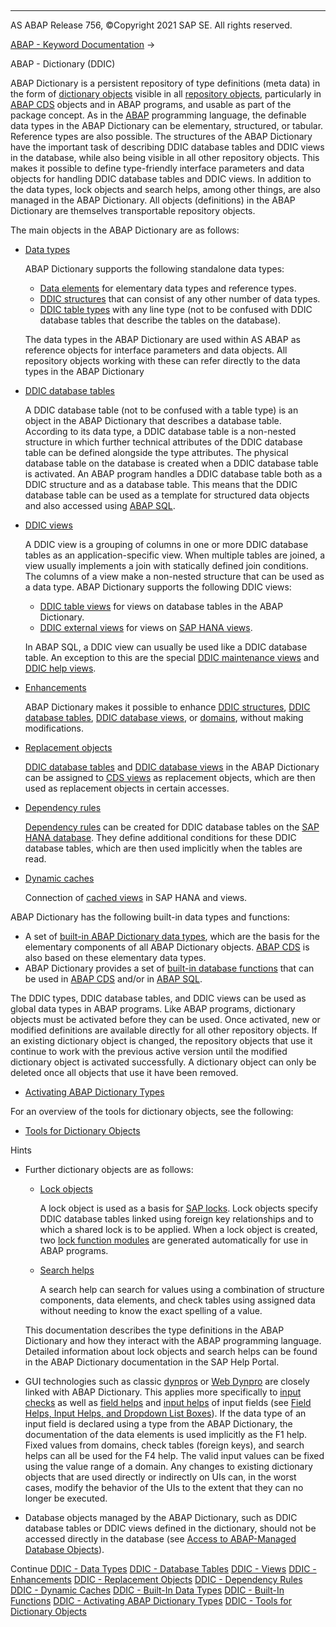   

* * *

AS ABAP Release 756, ©Copyright 2021 SAP SE. All rights reserved.

[ABAP - Keyword Documentation](javascript:call_link\('abenabap.htm'\)) → 

ABAP - Dictionary (DDIC)

ABAP Dictionary is a persistent repository of type definitions (meta data) in the form of [dictionary objects](javascript:call_link\('abendictionary_object_glosry.htm'\) "Glossary Entry") visible in all [repository objects](javascript:call_link\('abenrepository_object_glosry.htm'\) "Glossary Entry"), particularly in [ABAP CDS](javascript:call_link\('abenabap_cds_glosry.htm'\) "Glossary Entry") objects and in ABAP programs, and usable as part of the package concept. As in the [ABAP](javascript:call_link\('abenabap_glosry.htm'\) "Glossary Entry") programming language, the definable data types in the ABAP Dictionary can be elementary, structured, or tabular. Reference types are also possible. The structures of the ABAP Dictionary have the important task of describing DDIC database tables and DDIC views in the database, while also being visible in all other repository objects. This makes it possible to define type-friendly interface parameters and data objects for handling DDIC database tables and DDIC views. In addition to the data types, lock objects and search helps, among other things, are also managed in the ABAP Dictionary. All objects (definitions) in the ABAP Dictionary are themselves transportable repository objects.

The main objects in the ABAP Dictionary are as follows:

-   [Data types](javascript:call_link\('abenddic_data_types.htm'\))
    
    ABAP Dictionary supports the following standalone data types:
    
    -   [Data elements](javascript:call_link\('abenddic_data_elements.htm'\)) for elementary data types and reference types.
    -   [DDIC structures](javascript:call_link\('abenddic_structures.htm'\)) that can consist of any other number of data types.
    -   [DDIC table types](javascript:call_link\('abenddic_table_types.htm'\)) with any line type (not to be confused with DDIC database tables that describe the tables on the database).
    
    The data types in the ABAP Dictionary are used within AS ABAP as reference objects for interface parameters and data objects. All repository objects working with these can refer directly to the data types in the ABAP Dictionary
    
-   [DDIC database tables](javascript:call_link\('abenddic_database_tables.htm'\))
    
    A DDIC database table (not to be confused with a table type) is an object in the ABAP Dictionary that describes a database table. According to its data type, a DDIC database table is a non-nested structure in which further technical attributes of the DDIC database table can be defined alongside the type attributes. The physical database table on the database is created when a DDIC database table is activated. An ABAP program handles a DDIC database table both as a DDIC structure and as a database table. This means that the DDIC database table can be used as a template for structured data objects and also accessed using [ABAP SQL](javascript:call_link\('abenabap_sql_glosry.htm'\) "Glossary Entry").
    
-   [DDIC views](javascript:call_link\('abenddic_views.htm'\))
    
    A DDIC view is a grouping of columns in one or more DDIC database tables as an application-specific view. When multiple tables are joined, a view usually implements a join with statically defined join conditions. The columns of a view make a non-nested structure that can be used as a data type. ABAP Dictionary supports the following DDIC views:
    
    -   [DDIC table views](javascript:call_link\('abenddic_table_views.htm'\)) for views on database tables in the ABAP Dictionary.
    -   [DDIC external views](javascript:call_link\('abenddic_external_views.htm'\)) for views on [SAP HANA views](javascript:call_link\('abenhana_view_glosry.htm'\) "Glossary Entry").
    
    In ABAP SQL, a DDIC view can usually be used like a DDIC database table. An exception to this are the special [DDIC maintenance views](javascript:call_link\('abenmaintenance_view_glosry.htm'\) "Glossary Entry") and [DDIC help views](javascript:call_link\('abenhelp_view_glosry.htm'\) "Glossary Entry").
    
-   [Enhancements](javascript:call_link\('abenddic_enhancements.htm'\))
    
    ABAP Dictionary makes it possible to enhance [DDIC structures](javascript:call_link\('abenddic_structures.htm'\)), [DDIC database tables](javascript:call_link\('abenddic_database_tables.htm'\)), [DDIC database views](javascript:call_link\('abenddic_database_views.htm'\)), or [domains](javascript:call_link\('abenddic_domains.htm'\)), without making modifications.
    
-   [Replacement objects](javascript:call_link\('abenddic_replacement_objects.htm'\))
    
    [DDIC database tables](javascript:call_link\('abenddic_database_tables.htm'\)) and [DDIC database views](javascript:call_link\('abenddic_database_views.htm'\)) in the ABAP Dictionary can be assigned to [CDS views](javascript:call_link\('abencds_view_glosry.htm'\) "Glossary Entry") as replacement objects, which are then used as replacement objects in certain accesses.
    
-   [Dependency rules](javascript:call_link\('abenddic_dependency_rules.htm'\))
    
    [Dependency rules](javascript:call_link\('abendependency_rule_glosry.htm'\) "Glossary Entry") can be created for DDIC database tables on the [SAP HANA database](javascript:call_link\('abenhana_database_glosry.htm'\) "Glossary Entry"). They define additional conditions for these DDIC database tables, which are then used implicitly when the tables are read.
    
-   [Dynamic caches](javascript:call_link\('abenddic_dynamic_caches.htm'\))
    
    Connection of [cached views](javascript:call_link\('abenhana_cached_views.htm'\)) in SAP HANA and views.
    

ABAP Dictionary has the following built-in data types and functions:

-   A set of [built-in ABAP Dictionary data types](javascript:call_link\('abenddic_builtin_types_intro.htm'\)), which are the basis for the elementary components of all ABAP Dictionary objects. [ABAP CDS](javascript:call_link\('abenabap_cds_glosry.htm'\) "Glossary Entry") is also based on these elementary data types.
-   ABAP Dictionary provides a set of [built-in database functions](javascript:call_link\('abenddic_builtin_functions.htm'\)) that can be used in [ABAP CDS](javascript:call_link\('abenabap_cds_glosry.htm'\) "Glossary Entry") and/or in [ABAP SQL](javascript:call_link\('abenabap_sql_glosry.htm'\) "Glossary Entry").

The DDIC types, DDIC database tables, and DDIC views can be used as global data types in ABAP programs. Like ABAP programs, dictionary objects must be activated before they can be used. Once activated, new or modified definitions are available directly for all other repository objects. If an existing dictionary object is changed, the repository objects that use it continue to work with the previous active version until the modified dictionary object is activated successfully. A dictionary object can only be deleted once all objects that use it have been removed.

-   [Activating ABAP Dictionary Types](javascript:call_link\('abenddic_activation.htm'\))

For an overview of the tools for dictionary objects, see the following:

-   [Tools for Dictionary Objects](javascript:call_link\('abenddic_tools.htm'\))

Hints

-   Further dictionary objects are as follows:
    
    -   [Lock objects](javascript:call_link\('abenlock_object_glosry.htm'\) "Glossary Entry")
        
        A lock object is used as a basis for [SAP locks](javascript:call_link\('abensap_lock_glosry.htm'\) "Glossary Entry"). Lock objects specify DDIC database tables linked using foreign key relationships and to which a shared lock is to be applied. When a lock object is created, two [lock function modules](javascript:call_link\('abenlock_function_module_glosry.htm'\) "Glossary Entry") are generated automatically for use in ABAP programs.
        
    -   [Search helps](javascript:call_link\('abensearch_help_glosry.htm'\) "Glossary Entry")
        
        A search help can search for values using a combination of structure components, data elements, and check tables using assigned data without needing to know the exact spelling of a value.
        
    
    This documentation describes the type definitions in the ABAP Dictionary and how they interact with the ABAP programming language. Detailed information about lock objects and search helps can be found in the ABAP Dictionary documentation in the SAP Help Portal.
    
-   GUI technologies such as classic [dynpros](javascript:call_link\('abendynpro_glosry.htm'\) "Glossary Entry") or [Web Dynpro](javascript:call_link\('abenweb_dynpro_glosry.htm'\) "Glossary Entry") are closely linked with ABAP Dictionary. This applies more specifically to [input checks](javascript:call_link\('abenabap_dynpros_checks_auto.htm'\)) as well as [field helps](javascript:call_link\('abenfield_help_glosry.htm'\) "Glossary Entry") and [input helps](javascript:call_link\('abeninput_help_glosry.htm'\) "Glossary Entry") of input fields (see [Field Helps, Input Helps, and Dropdown List Boxes](javascript:call_link\('abenabap_dynpros_help.htm'\))). If the data type of an input field is declared using a type from the ABAP Dictionary, the documentation of the data elements is used implicitly as the F1 help. Fixed values from domains, check tables (foreign keys), and search helps can all be used for the F4 help. The valid input values can be fixed using the value range of a domain. Any changes to existing dictionary objects that are used directly or indirectly on UIs can, in the worst cases, modify the behavior of the UIs to the extent that they can no longer be executed.
-   Database objects managed by the ABAP Dictionary, such as DDIC database tables or DDIC views defined in the dictionary, should not be accessed directly in the database (see [Access to ABAP-Managed Database Objects](javascript:call_link\('abendatabase_access_recomm.htm'\))).

Continue
[DDIC - Data Types](javascript:call_link\('abenddic_data_types.htm'\))
[DDIC - Database Tables](javascript:call_link\('abenddic_database_tables.htm'\))
[DDIC - Views](javascript:call_link\('abenddic_views.htm'\))
[DDIC - Enhancements](javascript:call_link\('abenddic_enhancements.htm'\))
[DDIC - Replacement Objects](javascript:call_link\('abenddic_replacement_objects.htm'\))
[DDIC - Dependency Rules](javascript:call_link\('abenddic_dependency_rules.htm'\))
[DDIC - Dynamic Caches](javascript:call_link\('abenddic_dynamic_caches.htm'\))
[DDIC - Built-In Data Types](javascript:call_link\('abenddic_builtin_types_intro.htm'\))
[DDIC - Built-In Functions](javascript:call_link\('abenddic_builtin_functions.htm'\))
[DDIC - Activating ABAP Dictionary Types](javascript:call_link\('abenddic_activation.htm'\))
[DDIC - Tools for Dictionary Objects](javascript:call_link\('abenddic_tools.htm'\))